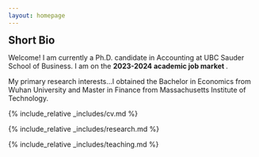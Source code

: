 ```yaml
---
layout: homepage
---
```


<h2 id="bio" style="margin: 2px 0px 0px;">  Short Bio</h2>

Welcome! I am currently a Ph.D. candidate in Accounting at UBC Sauder School of Business. I am on the <strong >2023-2024 academic job market </strong>.

My primary research interests...I obtained the Bachelor in Economics from Wuhan University and Master in Finance from Massachusetts Institute of Technology.

 

 
 
{% include_relative _includes/cv.md %}
 
{% include_relative _includes/research.md %}
 
{% include_relative _includes/teaching.md %} 
 
